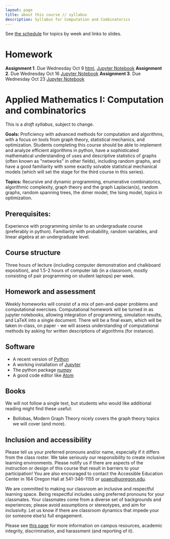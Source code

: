 ```yaml
---
layout: page
title: about this course // syllabus
description: Syllabus for Computation and Combinatorics
---
```


See [the schedule](fall_schedule.html) for topics by week and links to slides.

# Homework
**Assignment 1**.  Due Wednesday Oct 9 [html](fall_assignments/hw1.html), [Jupyter Notebook](fall_assignments/hw1.ipynb)
**Assignment 2**.  Due Wednesday Oct 16 [Jupyter Notebook](fall_assignments/hw2.ipynb)
**Assignment 3**.  Due Wednesday Oct 23 [Jupyter Notebook](fall_assignments/hw3.ipynb)

# Applied Mathematics I: Computation and combinatorics

This is a *draft syllabus*, subject to change.

**Goals:** Proficiency with advanced methods for computation and algorithms, with a focus on tools from graph theory, statistical mechanics, and optimization. Students completing this course should  be able to implement and analyze efficient algorithms in python, have a sophisticated mathematical understanding of uses and descriptive statistics of graphs (often known as "networks" in other fields), including random graphs, and have a good familiarity with some exactly solvable statistical mechanical models (which will set the stage for the third course in this series).

**Topics:** Recursive and dynamic programming, enumerative combinatorics, algorithmic complexity, graph theory and the graph Laplacian(s), random graphs, random spanning trees, the dimer model, the Ising model, topics in optimization.

## Prerequisites:

Experience with programming similar to an undergraduate course (preferably in python). Familiarity with probability, random variables, and linear algebra at an undergraduate level.


## Course structure

Three hours of lecture (including computer demonstration and chalkboard exposition), and 1.5-2 hours of computer lab (in a classroom, mostly consisting of pair programming on student laptops) per week.

## Homework and assessment

Weekly homeworks will consist of a mix of pen-and-paper problems and computational exercises. Computational homework will be turned in as jupyter notebooks, allowing integration of programming, simulation results, and LaTeX into a single document.  There will be a final exam, which will be taken in-class, on paper - we will assess understanding of computational methods by asking for written descriptions of algorithms (for instance).


## Software

* A recent version of [Python](https://python.org)
* A working installation of [Jupyter](https://jupyter.org/)
* The python package [numpy](https://numpy.org/)
* A good code editor like [Atom](https://atom.io)

## Books

We will not follow a single text, but students who would like additional reading might find these useful:
    
* Bollobas, Modern Graph Theory nicely covers the graph theory topics we will cover (and more).

## Inclusion and accessibility

Please tell us your preferred pronouns and/or name,
especially if it differs from the class roster.
We take seriously our responsibility to create inclusive learning environments.
Please notify us if there are aspects of the instruction or design of this
course that result in barriers to your participation! You are also encouraged
to contact the Accessible Education Center in 164 Oregon Hall at 541-346-1155
or uoaec@uoregon.edu.

We are committed to making our classroom an inclusive and respectful learning space.
Being respectful includes using preferred pronouns for your classmates.
Your classmates come from a diverse set of backgrounds and experiences;
please avoid assumptions or stereotypes, and aim for inclusivity.
Let us know if there are classroom dynamics that impede your (or someone else’s) full engagement. 

Please see [this page](policies.html) for more information on
campus resources, academic integrity, discrimination, and harassment (and reporting of it).


